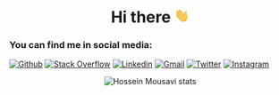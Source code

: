 <h1 align="center">Hi there <img src="https://raw.githubusercontent.com/adarshaacharya/adarshaacharya/master/assets/wave.gif" width="27px"></h1>


<!--
**hossein13m/hossein13m** is a ✨ _special_ ✨ repository because its `README.md` (this file) appears on your GitHub profile.

Here are some ideas to get you started:

- 🔭 I’m currently working on ...
- 🌱 I’m currently learning ...
- 👯 I’m looking to collaborate on ...
- 🤔 I’m looking for help with ...
- 💬 Ask me about ...
- 📫 How to reach me: ...
- 😄 Pronouns: ...
- ⚡ Fun fact: ...
-->
<h3>You can find me in social media:</h3>

[![Github](https://img.shields.io/badge/GitHub-100000?style=for-the-badge&logo=github&logoColor=white)](https://github.com/hossein13m/)
[![Stack Overflow](https://img.shields.io/badge/Stack_Overflow-D64A17?style=for-the-badge&logo=stack-overflow&logoColor=white)](https://stackoverflow.com/users/10341207/hossein-mousavi)
[![Linkedin](https://img.shields.io/badge/LinkedIn-0077B5?style=for-the-badge&logo=linkedin&logoColor=white)](https://www.linkedin.com/in/hossein13m/)
[![Gmail](https://img.shields.io/badge/Gmail-D14836?style=for-the-badge&logo=gmail&logoColor=white)](mailto:dev.hosseinmousavi@gmail.com)
[![Twitter](https://img.shields.io/badge/Twitter-1DA1F2?style=for-the-badge&logo=twitter&logoColor=white)](https://twitter.com/hossein13m/)
[![Instagram](https://img.shields.io/badge/Instagram-E4405F?style=for-the-badge&logo=instagram&logoColor=white)](https://instagram.com/hossein13.m/)

<p align="center">
 <a alt="Hossein Mousavi">
    <img src="https://github-readme-stats.vercel.app/api?username=hossein13m&show_icons=true&theme=nord" alt="Hossein Mousavi stats"/>
 </a>
</p>


